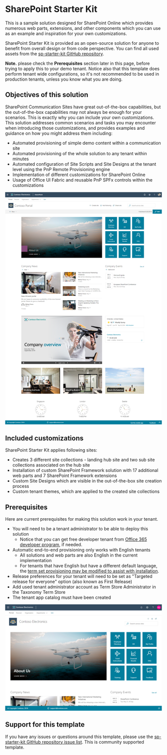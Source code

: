 # SharePoint Starter Kit

This is a sample solution designed for SharePoint Online which provides numerous web parts, extensions, and other components which you can use as an example and inspiration for your own customizations.

SharePoint Starter Kit is provided as an open-source solution for anyone to benefit from overall design or from code perspective. You can find all used assets from the [sp-starter-kit GitHub repository](https://github.com/SharePoint/sp-starter-kit).

**Note.** please check the **Prerequisites** section later in this page, before trying to apply this to your demo tenant. Notice also that this template does perform tenant wide configurations, so it's not recommended to be used in production tenants, unless you know what you are doing.

## Objectives of this solution

SharePoint Communication Sites have great out-of-the-box capabilities, but the out-of-the-box capabilities may not always be enough for your scenarios. This is exactly why you can include your own customizations. This solution addresses common scenarios and tasks you may encounter when introducing those customizations, and provides examples and guidance on how you might address them including:

- Automated provisioning of simple demo content within a communication site
- Automated provisioning of the whole solution to any tenant within minutes
- Automated configuration of Site Scripts and Site Designs at the tenant level using the PnP Remote Provisioning engine
- Implementation of different customizations for SharePoint Online
- Usage of Office UI Fabric and reusable PnP SPFx controls within the customizations

![SharePoint Starter Kit UI](./assets/ext-portal-footer.png)

## Included customizations

SharePoint Starter Kit applies following sites:

- Creates 3 different site collections - landing hub site and two sub site collections associated on the hub site
- Installation of custom SharePoint Framework solution with 17 additional web parts and 7 SharePoint Framework extensions
- Custom Site Designs which are visible in the out-of-the-box site creation process
- Custom tenant themes, which are applied to the created site collections

## Prerequisites

Here are current prerequisites for making this solution work in your tenant.

- You will need to be a tenant administrator to be able to deploy this solution
    - Notice that you can get free developer tenant from [Office 365 developer program](https://developer.microsoft.com/en-us/office/dev-program), if needed.
- Automatic end-to-end provisioning only works with English tenants
    - All solutions and web parts are also English in the current implementation
    - For tenants that have English but have a different default language, the [term set provisioning may be modified to assist with installation](./documentation/term-store.md#non-english-tenants).
- Release preferences for your tenant will need to be set as "Targeted release for everyone" option (also known as First Release)
- Add used tenant administrator account as Term Store Administrator in the Taxonomy Term Store 
- The tenant app catalog must have been created

![SharePoint Starter Kit UI](./sp-starter-kit-front-page-16x9.png)

## Support for this template

If you have any issues or questions around this template, please use the [sp-starter-kit GitHub repository issue list](https://github.com/SharePoint/sp-starter-kit/issues). This is community supported template.

